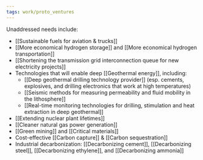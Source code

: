```yaml
---
tags: work/proto_ventures
---
```

Unaddressed needs include:
- [[Sustainable fuels for aviation & trucks]]
- [[More economical hydrogen storage]] and [[More economical hydrogen transportation]]
- [[Shortening the transmission grid interconnection queue for new electricity projects]]
- Technologies that will enable deep [[Geothermal energy]], including:
	* [[Deep geothermal drilling technology provider]] (esp. cements, explosives, and drilling electronics that work at high temperatures)
	* [[Seismic methods for measuring permeability and fluid mobility in the lithosphere]]
	* [[Real-time monitoring technologies for drilling, stimulation and heat extraction in deep geothermal]]
- [[Extending nuclear plant lifetimes]]
- [[Cleaner natural gas power generation]]
- [[Green mining]] and [[Critical materials]]
- Cost-effective [[Carbon capture]] & [[Carbon sequestration]]
- Industrial decarbonization: [[Decarbonizing cement]], [[Decarbonizing steel]], [[Decarbonizing ethylene]], and [[Decarbonizing ammonia]]
